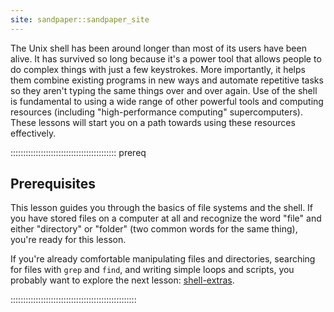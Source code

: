 ```yaml
---
site: sandpaper::sandpaper_site
---
```


The Unix shell has been around longer than most of its users have been alive.
It has survived so long because it's a power tool
that allows people to do complex things with just a few keystrokes.
More importantly,
it helps them combine existing programs in new ways
and automate repetitive tasks
so they aren't typing the same things over and over again.
Use of the shell is fundamental to using a wide range of other powerful tools
and computing resources (including "high-performance computing" supercomputers).
These lessons will start you on a path towards using these resources effectively.

::::::::::::::::::::::::::::::::::::::::::  prereq

## Prerequisites

This lesson guides you through the basics of file systems and the
shell.  If you have stored files on a computer at all and recognize
the word "file" and either "directory" or "folder" (two common words
for the same thing), you're ready for this lesson.

If you're already comfortable manipulating files and directories,
searching for files with `grep` and `find`, and writing simple loops
and scripts, you probably want to explore the next lesson: [shell-extras](https://swcarpentry.github.io/shell-extras/).


::::::::::::::::::::::::::::::::::::::::::::::::::


